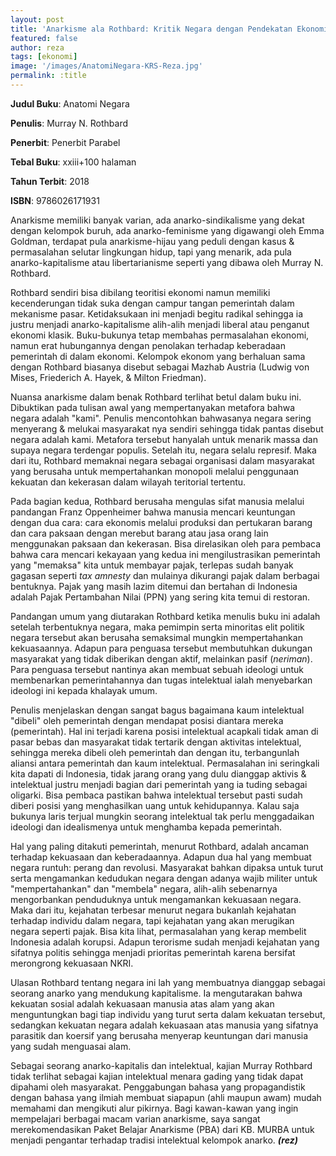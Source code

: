 ```yaml
---
layout: post
title: 'Anarkisme ala Rothbard: Kritik Negara dengan Pendekatan Ekonomis'
featured: false
author: reza
tags: [ekonomi]
image: '/images/AnatomiNegara-KRS-Reza.jpg'
permalink: :title
---
```


**Judul Buku**: Anatomi Negara

**Penulis**: Murray N. Rothbard

**Penerbit**: Penerbit Parabel

**Tebal Buku**: xxiii+100 halaman

**Tahun Terbit**: 2018

**ISBN**: 9786026171931

Anarkisme memiliki banyak varian, ada anarko-sindikalisme yang dekat dengan kelompok buruh, ada anarko-feminisme yang digawangi oleh Emma Goldman, terdapat pula anarkisme-hijau yang peduli dengan kasus & permasalahan selutar lingkungan hidup, tapi yang menarik, ada pula anarko-kapitalisme atau libertarianisme seperti yang dibawa oleh Murray N. Rothbard.

Rothbard sendiri bisa dibilang teoritisi ekonomi namun memiliki kecenderungan tidak suka dengan campur tangan pemerintah dalam mekanisme pasar. Ketidaksukaan ini menjadi begitu radikal sehingga ia justru menjadi anarko-kapitalisme alih-alih menjadi liberal atau penganut ekonomi klasik. Buku-bukunya tetap membahas permasalahan ekonomi, namun erat hubungannya dengan penolakan terhadap keberadaan pemerintah di dalam ekonomi. Kelompok ekonom yang berhaluan sama dengan Rothbard biasanya disebut sebagai Mazhab Austria (Ludwig von Mises, Friederich A. Hayek, & Milton Friedman).

Nuansa anarkisme dalam benak Rothbard terlihat betul dalam buku ini. Dibuktikan pada tulisan awal yang mempertanyakan metafora bahwa negara adalah "kami". Penulis mencontohkan bahwasanya negara sering menyerang & melukai masyarakat nya sendiri sehingga tidak pantas disebut negara adalah kami. Metafora tersebut hanyalah untuk menarik massa dan supaya negara terdengar populis. Setelah itu, negara selalu represif. Maka dari itu, Rothbard memaknai negara sebagai organisasi dalam masyarakat yang berusaha untuk mempertahankan monopoli melalui penggunaan kekuatan dan kekerasan dalam wilayah teritorial tertentu.

Pada bagian kedua, Rothbard berusaha mengulas sifat manusia melalui pandangan Franz Oppenheimer bahwa manusia mencari keuntungan dengan dua cara: cara ekonomis melalui produksi dan pertukaran barang dan cara paksaan dengan merebut barang atau jasa orang lain menggunakan paksaan dan kekerasan. Bisa direlasikan oleh para pembaca bahwa cara mencari kekayaan yang kedua ini mengilustrasikan pemerintah yang "memaksa" kita untuk membayar pajak, terlepas sudah banyak gagasan seperti _tax amnesty_ dan mulainya dikurangi pajak dalam berbagai bentuknya. Pajak yang masih lazim ditemui dan bertahan di Indonesia adalah Pajak Pertambahan Nilai (PPN) yang sering kita temui di restoran.

Pandangan umum yang diutarakan Rothbard ketika menulis buku ini adalah setelah terbentuknya negara, maka pemimpin serta minoritas elit politik negara tersebut akan berusaha semaksimal mungkin mempertahankan kekuasaannya. Adapun para penguasa tersebut membutuhkan dukungan masyarakat yang tidak diberikan dengan aktif, melainkan pasif (_neriman_). Para penguasa tersebut nantinya akan membuat sebuah ideologi untuk membenarkan pemerintahannya dan tugas intelektual ialah menyebarkan ideologi ini kepada khalayak umum.

Penulis menjelaskan dengan sangat bagus bagaimana kaum intelektual "dibeli" oleh pemerintah dengan mendapat posisi diantara mereka (pemerintah). Hal ini terjadi karena posisi intelektual acapkali tidak aman di pasar bebas dan masyarakat tidak tertarik dengan aktivitas intelektual, sehingga mereka dibeli oleh pemerintah dan dengan itu, terbangunlah aliansi antara pemerintah dan kaum intelektual. Permasalahan ini seringkali kita dapati di Indonesia, tidak jarang orang yang dulu dianggap aktivis & intelektual justru menjadi bagian dari pemerintah yang ia tuding sebagai oligarki. Bisa pembaca pastikan bahwa intelektual tersebut pasti sudah diberi posisi yang menghasilkan uang untuk kehidupannya. Kalau saja bukunya laris terjual mungkin seorang intelektual tak perlu menggadaikan ideologi dan idealismenya untuk menghamba kepada pemerintah.

Hal yang paling ditakuti pemerintah, menurut Rothbard, adalah ancaman terhadap kekuasaan dan keberadaannya. Adapun dua hal yang membuat negara runtuh: perang dan revolusi. Masyarakat bahkan dipaksa untuk turut serta mengamankan kedudukan negara dengan adanya wajib militer untuk "mempertahankan" dan "membela" negara, alih-alih sebenarnya mengorbankan penduduknya untuk mengamankan kekuasaan negara. Maka dari itu, kejahatan terbesar menurut negara bukanlah kejahatan terhadap individu dalam negara, tapi kejahatan yang akan merugikan negara seperti pajak. Bisa kita lihat, permasalahan yang kerap membelit Indonesia adalah korupsi. Adapun terorisme sudah menjadi kejahatan yang sifatnya politis sehingga menjadi prioritas pemerintah karena bersifat merongrong kekuasaan NKRI.

Ulasan Rothbard tentang negara ini lah yang membuatnya dianggap sebagai seorang anarko yang mendukung kapitalisme. Ia mengutarakan bahwa kekuatan sosial adalah kekuasaan manusia atas alam yang akan menguntungkan bagi tiap individu yang turut serta dalam kekuatan tersebut, sedangkan kekuatan negara adalah kekuasaan atas manusia yang sifatnya parasitik dan koersif yang berusaha menyerap keuntungan dari manusia yang sudah menguasai alam.

Sebagai seorang anarko-kapitalis dan intelektual, kajian Murray Rothbard tidak terlihat sebagai kajian intelektual menara gading yang tidak dapat dipahami oleh masyarakat. Penggabungan bahasa yang propagandistik dengan bahasa yang ilmiah membuat siapapun (ahli maupun awam) mudah memahami dan mengikuti alur pikirnya. Bagi kawan-kawan yang ingin mempelajari berbagai macam varian anarkisme, saya sangat merekomendasikan Paket Belajar Anarkisme (PBA) dari KB. MURBA untuk menjadi pengantar terhadap tradisi intelektual kelompok anarko. _**(rez)**_

